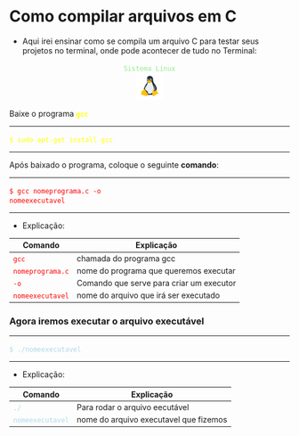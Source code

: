 # Como compilar arquivos em C

* Aqui irei ensinar como se compila um arquivo C para testar seus projetos no terminal, onde pode acontecer de tudo no Terminal:


<center>
<code style="color : lightgreen" font-size="4">Sistema Linux</code>
</center>
<center>
    <img src="../../img/icon-linux.png">
</center>

Baixe o programa **<code style="color : yellow">gcc</code>**

---

<code style="color : yellow">$ sudo apt-get install gcc</code>

---

Após baixado o programa, coloque o seguinte **comando**:

---

<code style="color : red">$ gcc nomeprograma.c -o nomeexecutavel</code>

---

* Explicação:

Comando|Explicação
|---|---|
<code style="color : red">gcc</code>| chamada do programa gcc
<code style="color : red">nomeprograma.c</code>| nome do programa que queremos executar
<code style="color : red">-o</code>| Comando que serve para criar um executor
<code style="color : red">nomeexecutavel</code>| nome do arquivo que irá ser executado

### Agora iremos executar o arquivo executável 

---

<code style="color : lightblue">$ ./nomeexecutavel</code>

---

* Explicação:

Comando|Explicação
|---|---|
<code style="color : lightblue">./</code>| Para rodar o arquivo eecutável
<code style="color : lightblue">nomeexecutavel</code>| nome do arquivo executavel que fizemos